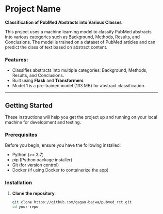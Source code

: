# Project Name

**Classification of PubMed Abstracts into Various Classes**

This project uses a machine learning model to classify PubMed abstracts into various categories such as Background, Methods, Results, and Conclusions. The model is trained on a dataset of PubMed articles and can predict the class of text based on abstract content.

### Features:
- Classifies abstracts into multiple categories: Background, Methods, Results, and Conclusions.
- Built using **Flask** and **Transformers**
- Model 1 is a pre-trained model (133 MB) for abstract classification.

---

## Getting Started

These instructions will help you get the project up and running on your local machine for development and testing.

### Prerequisites

Before you begin, ensure you have the following installed:

- Python (>= 3.7)
- pip (Python package installer)
- Git (for version control)
- Docker (if using Docker to containerize the app)

### Installation

1. **Clone the repository**:
   ```bash
   git clone https://github.com/gagan-bajwa/pubmed_rct.git
   cd your-repo
